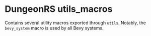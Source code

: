 # DungeonRS utils_macros

Contains several utility macros exported through `utils`.
Notably, the `bevy_system` macro is used by all Bevy systems.
